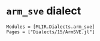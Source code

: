 # `arm_sve` dialect

```@autodocs
Modules = [MLIR.Dialects.arm_sve]
Pages = ["Dialects/15/ArmSVE.jl"]
```
